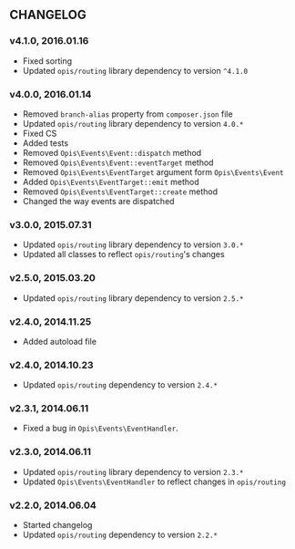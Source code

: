 CHANGELOG
-----------
### v4.1.0, 2016.01.16

* Fixed sorting
* Updated `opis/routing` library dependency to version `^4.1.0`

### v4.0.0, 2016.01.14

* Removed `branch-alias` property from `composer.json` file
* Updated `opis/routing` library dependency to version `4.0.*`
* Fixed CS
* Added tests
* Removed `Opis\Events\Event::dispatch` method
* Removed `Opis\Events\Event::eventTarget` method
* Removed `Opis\Events\EventTarget` argument form `Opis\Events\Event` 
* Added `Opis\Events\EventTarget::emit` method
* Removed `Opis\Events\EventTarget::create` method
* Changed the way events are dispatched

### v3.0.0, 2015.07.31

* Updated `opis/routing` library dependency to version `3.0.*`
* Updated all classes to reflect `opis/routing`'s changes

### v2.5.0, 2015.03.20

* Updated `opis/routing` library dependency to version `2.5.*`

### v2.4.0, 2014.11.25

* Added autoload file

### v2.4.0, 2014.10.23

* Updated `opis/routing` dependency to version `2.4.*`

### v2.3.1, 2014.06.11

*  Fixed a bug in `Opis\Events\EventHandler`.

### v2.3.0, 2014.06.11

* Updated `opis/routing` library dependency to version `2.3.*`
* Updated `Opis\Events\EventHandler` to reflect changes in `opis/routing`

### v2.2.0, 2014.06.04

* Started changelog
* Updated `opis/routing` dependency to version `2.2.*`
